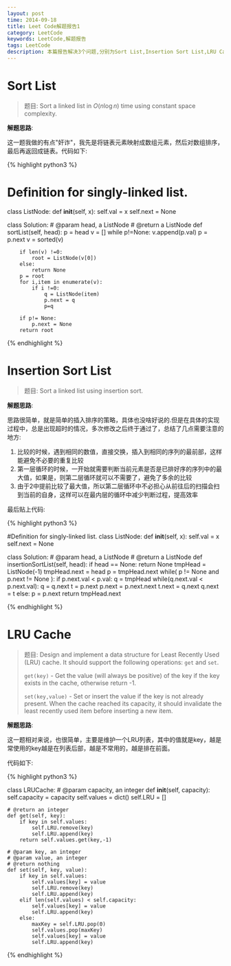 ```yaml
---
layout: post
time: 2014-09-18
title: Leet Code解题报告1
category: LeetCode
keywords: LeetCode,解题报告
tags: LeetCode
description: 本篇报告解决3个问题,分别为Sort List,Insertion Sort List,LRU Cache 
---
```


# Sort List

> 题目: Sort a linked list in $O(n\log n)$ time using constant space complexity.
>

**解题思路**:

这一题我做的有点"奸诈"，我先是将链表元素映射成数组元素，然后对数组排序，最后再返回成链表。代码如下:


{% highlight python3 %}

# Definition for singly-linked list.
class ListNode:
    def __init__(self, x):
        self.val = x
        self.next = None

class Solution:
    # @param head, a ListNode
    # @return a ListNode
    def sortList(self, head):
        p = head
        v = []
        while p!=None:
            v.append(p.val)
            p = p.next
        v = sorted(v)
        
        if len(v) !=0:
            root = ListNode(v[0])
        else:
            return None
        p = root
        for i,item in enumerate(v):
            if i !=0:
                q = ListNode(item)
                p.next = q
                p=q

        if p!= None:
            p.next = None
        return root

{% endhighlight %}

# Insertion Sort List

> 题目: Sort a linked list using insertion sort.

**解题思路**:

思路很简单，就是简单的插入排序的策略，具体也没啥好说的.但是在具体的实现过程中，总是出现超时的情况，多次修改之后终于通过了，总结了几点需要注意的地方:

1. 比较的时候，遇到相同的数值，直接交换，插入到相同的序列的最前部，这样能避免不必要的重复比较
2. 第一层循环的时候，一开始就需要判断当前元素是否是已排好序的序列中的最大值，如果是，则第二层循环就可以不需要了，避免了多余的比较
3. 由于2中提前比较了最大值，所以第二层循环中不必担心从前往后的扫描会扫到当前的自身，这样可以在最内层的循环中减少判断过程，提高效率

最后贴上代码:

{% highlight python3 %}

#Definition for singly-linked list.
class ListNode:
    def __init__(self, x):
        self.val = x
        self.next = None

class Solution:
    # @param head, a ListNode
    # @return a ListNode
    def insertionSortList(self, head):
        if head == None:
            return None
        tmpHead = ListNode(-1)
        tmpHead.next = head
        p = tmpHead.next
        while( p != None and p.next != None ):
            if p.next.val < p.val:
                q = tmpHead
                while(q.next.val < p.next.val):
                    q = q.next
                t = p.next
                p.next = p.next.next
                t.next = q.next
                q.next = t
            else:
                p = p.next
        return tmpHead.next
 

{% endhighlight %}


# LRU Cache

> 题目: Design and implement a data structure for Least Recently Used (LRU) cache. It should support the following operations: `get` and `set`.
>
>
> `get(key)` - Get the value (will always be positive) of the key if the key exists in the cache, otherwise return -1.
>
>
> `set(key,value)` - Set or insert the value if the key is not already present. When the cache reached its capacity, it should invalidate the least recently used item before inserting a new item.


**解题思路**:

这一题相对来说，也很简单，主要是维护一个LRU列表，其中的值就是key，越是常使用的key越是在列表后部，越是不常用的，越是排在前面。

代码如下:

{% highlight python3 %}

class LRUCache:
    # @param capacity, an integer
    def __init__(self, capacity):
        self.capacity = capacity
        self.values = dict()
        self.LRU = []
        
    # @return an integer
    def get(self, key):
        if key in self.values:
            self.LRU.remove(key)
            self.LRU.append(key)
        return self.values.get(key,-1)

    # @param key, an integer
    # @param value, an integer
    # @return nothing
    def set(self, key, value):
        if key in self.values:
            self.values[key] = value
            self.LRU.remove(key)
            self.LRU.append(key)
        elif len(self.values) < self.capacity:
            self.values[key] = value
            self.LRU.append(key)
        else:
            maxKey = self.LRU.pop(0)
            self.values.pop(maxKey)
            self.values[key] = value
            self.LRU.append(key)

{% endhighlight %}

